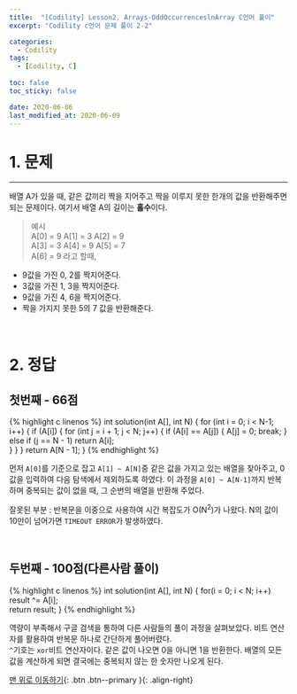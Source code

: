 ```yaml
---
title:  "[Codility] Lesson2. Arrays-OddOccurrenceslnArray C언어 풀이" 
excerpt: "Codility c언어 문제 풀이 2-2"

categories:
  - Codility
tags:
  - [Codility, C]
 
toc: false
toc_sticky: false

date: 2020-06-06
last_modified_at: 2020-06-09
---
```

# 1. 문제
---
배열 A가 있을 때, 같은 값끼리 짝을 지어주고 짝을 이루지 못한 한개의 값을 반환해주면 되는 문제이다. 여기서 배열 A의 길이는 **홀수**이다.
>예시   
A[0] = 9 A[1] = 3 A[2] = 9   
A[3] = 3 A[4] = 9 A[5] = 7   
A[6] = 9 라고 할때,  

- 9값을 가진 0, 2를 짝지어준다.   
- 3값을 가진 1, 3을 짝지어준다.   
- 9값을 가진 4, 6을 짝지어준다.   
- 짝을 가지지 못한 5의 7 값을 반환해준다.

<br>

# 2. 정답
## 첫번째 - 66점
{% highlight c linenos %}
int solution(int A[], int N) {
    for (int i = 0; i < N-1; i++) {
        if (A[i]) {
            for (int j = i + 1; j < N; j++) {
                if (A[i] == A[j]) {
                    A[j] = 0;
                    break;
                }
                else if (j == N - 1) 
                    return A[i];                
            }
        }
    }
    return A[N - 1];
}
{% endhighlight %}

먼저 `A[0]`를 기준으로 잡고 `A[1] ~ A[N]`중 같은 값을 가지고 있는 배열을 찾아주고, 0 값을 입력하여 다음 탐색에서 제외하도록 하였다. 이 과정을 `A[0] ~ A[N-1]`까지 반복하며 중복되는 값이 없을 때, 그 순번의 배열을 반환해 주었다. 

잘못된 부분 : 반복문을 이중으로 사용하여 시간 복잡도가 O(N<sup>2</sup>)가 나왔다. N의 값이 10만이 넘어가면 `TIMEOUT ERROR`가 발생하였다.

<br>

## 두번째 - 100점(다른사람 풀이) 
{% highlight c linenos %}
int solution(int A[], int N) {
    for(i = 0; i < N; i++)
        result ^= A[i];     
    return result;
}
{% endhighlight %}

역량이 부족해서 구글 검색을 통하여 다른 사람들의 풀이 과정을 살펴보았다. 비트 연산자를 활용하여 반복문 하나로 간단하게 풀어버렸다.   
`^`기호는 `xor`비트 연산자이다. 같은 값이 나오면 0을 아니면 1을 반환한다. 배열의 모든 값을 계산하게 되면 결국에는 중복되지 않는 한 숫자만 나오게 된다.
 
[맨 위로 이동하기](#){: .btn .btn--primary }{: .align-right}